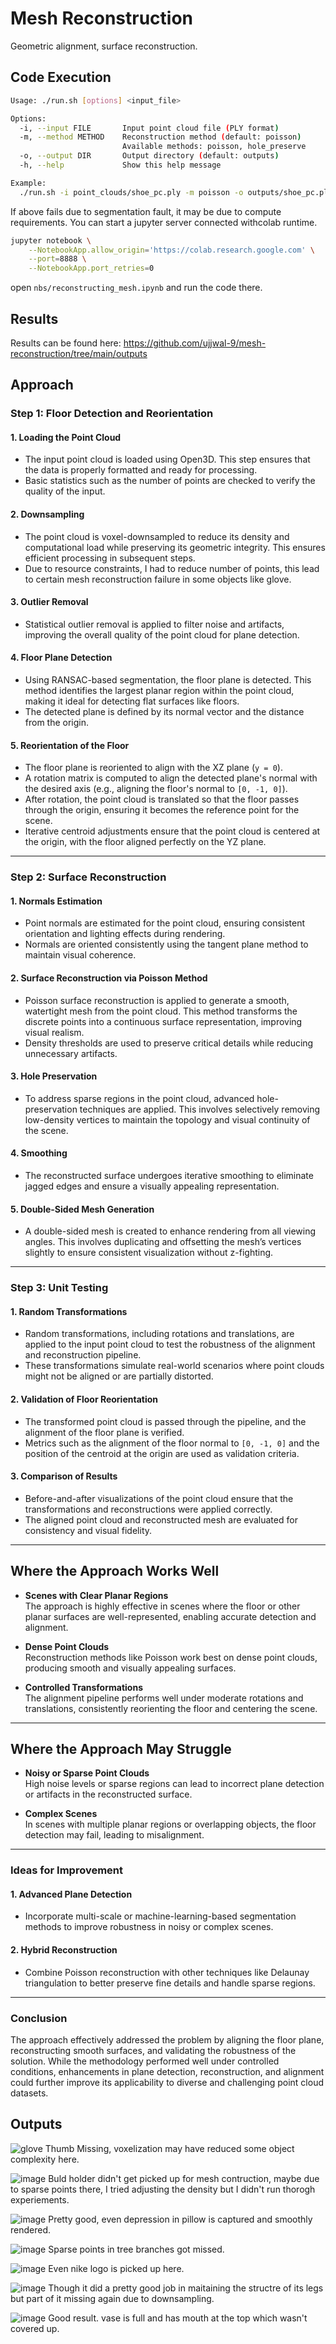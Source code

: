 # Mesh Reconstruction
Geometric alignment, surface reconstruction.

## Code Execution
```bash
Usage: ./run.sh [options] <input_file>

Options:
  -i, --input FILE       Input point cloud file (PLY format)
  -m, --method METHOD    Reconstruction method (default: poisson)
                         Available methods: poisson, hole_preserve
  -o, --output DIR       Output directory (default: outputs)
  -h, --help             Show this help message

Example:
  ./run.sh -i point_clouds/shoe_pc.ply -m poisson -o outputs/shoe_pc.ply
```
If above fails due to segmentation fault, it may be due to compute requirements. You can start a jupyter server connected withcolab runtime.
```bash
jupyter notebook \
    --NotebookApp.allow_origin='https://colab.research.google.com' \
    --port=8888 \
    --NotebookApp.port_retries=0
```

open `nbs/reconstructing_mesh.ipynb` and run the code there.

## Results

Results can be found here: https://github.com/ujjwal-9/mesh-reconstruction/tree/main/outputs

## Approach

### Step 1: Floor Detection and Reorientation

#### 1. **Loading the Point Cloud**
- The input point cloud is loaded using Open3D. This step ensures that the data is properly formatted and ready for processing.
- Basic statistics such as the number of points are checked to verify the quality of the input.

#### 2. **Downsampling**
- The point cloud is voxel-downsampled to reduce its density and computational load while preserving its geometric integrity. This ensures efficient processing in subsequent steps.
- Due to resource constraints, I had to reduce number of points, this lead to certain mesh reconstruction failure in some objects like glove. 

#### 3. **Outlier Removal**
- Statistical outlier removal is applied to filter noise and artifacts, improving the overall quality of the point cloud for plane detection.

#### 4. **Floor Plane Detection**
- Using RANSAC-based segmentation, the floor plane is detected. This method identifies the largest planar region within the point cloud, making it ideal for detecting flat surfaces like floors.
- The detected plane is defined by its normal vector and the distance from the origin.

#### 5. **Reorientation of the Floor**
- The floor plane is reoriented to align with the XZ plane (`y = 0`).
- A rotation matrix is computed to align the detected plane's normal with the desired axis (e.g., aligning the floor's normal to `[0, -1, 0]`).
- After rotation, the point cloud is translated so that the floor passes through the origin, ensuring it becomes the reference point for the scene.
- Iterative centroid adjustments ensure that the point cloud is centered at the origin, with the floor aligned perfectly on the YZ plane.

---

### Step 2: Surface Reconstruction

#### 1. **Normals Estimation**
- Point normals are estimated for the point cloud, ensuring consistent orientation and lighting effects during rendering.
- Normals are oriented consistently using the tangent plane method to maintain visual coherence.

#### 2. **Surface Reconstruction via Poisson Method**
- Poisson surface reconstruction is applied to generate a smooth, watertight mesh from the point cloud. This method transforms the discrete points into a continuous surface representation, improving visual realism.
- Density thresholds are used to preserve critical details while reducing unnecessary artifacts.

#### 3. **Hole Preservation**
- To address sparse regions in the point cloud, advanced hole-preservation techniques are applied. This involves selectively removing low-density vertices to maintain the topology and visual continuity of the scene.

#### 4. **Smoothing**
- The reconstructed surface undergoes iterative smoothing to eliminate jagged edges and ensure a visually appealing representation.

#### 5. **Double-Sided Mesh Generation**
- A double-sided mesh is created to enhance rendering from all viewing angles. This involves duplicating and offsetting the mesh’s vertices slightly to ensure consistent visualization without z-fighting.

---

### Step 3: Unit Testing

#### 1. **Random Transformations**
- Random transformations, including rotations and translations, are applied to the input point cloud to test the robustness of the alignment and reconstruction pipeline.
- These transformations simulate real-world scenarios where point clouds might not be aligned or are partially distorted.

#### 2. **Validation of Floor Reorientation**
- The transformed point cloud is passed through the pipeline, and the alignment of the floor plane is verified.
- Metrics such as the alignment of the floor normal to `[0, -1, 0]` and the position of the centroid at the origin are used as validation criteria.

#### 3. **Comparison of Results**
- Before-and-after visualizations of the point cloud ensure that the transformations and reconstructions were applied correctly.
- The aligned point cloud and reconstructed mesh are evaluated for consistency and visual fidelity.
---

## Where the Approach Works Well

- **Scenes with Clear Planar Regions**  
  The approach is highly effective in scenes where the floor or other planar surfaces are well-represented, enabling accurate detection and alignment.

- **Dense Point Clouds**  
  Reconstruction methods like Poisson work best on dense point clouds, producing smooth and visually appealing surfaces.

- **Controlled Transformations**  
  The alignment pipeline performs well under moderate rotations and translations, consistently reorienting the floor and centering the scene.

---

## Where the Approach May Struggle

- **Noisy or Sparse Point Clouds**  
  High noise levels or sparse regions can lead to incorrect plane detection or artifacts in the reconstructed surface.

- **Complex Scenes**  
  In scenes with multiple planar regions or overlapping objects, the floor detection may fail, leading to misalignment.

---

### Ideas for Improvement

#### 1. **Advanced Plane Detection**
- Incorporate multi-scale or machine-learning-based segmentation methods to improve robustness in noisy or complex scenes.

#### 2. **Hybrid Reconstruction**
- Combine Poisson reconstruction with other techniques like Delaunay triangulation to better preserve fine details and handle sparse regions.
---

### Conclusion

The approach effectively addressed the problem by aligning the floor plane, reconstructing smooth surfaces, and validating the robustness of the solution. While the methodology performed well under controlled conditions, enhancements in plane detection, reconstruction, and alignment could further improve its applicability to diverse and challenging point cloud datasets.

## Outputs

![glove](https://github.com/user-attachments/assets/492f3fce-acc6-44ab-a229-478d0be4cedd)
Thumb Missing, voxelization may have reduced some object complexity here.

![image](https://github.com/user-attachments/assets/088e158c-893a-4509-9789-d5b514069239)
Buld holder didn't get picked up for mesh contruction, maybe due to sparse points there, I tried adjusting the density but I didn't run thorogh experiements.


![image](https://github.com/user-attachments/assets/f97e3169-e942-4148-a680-b3c3d45e6eee)
Pretty good, even depression in pillow is captured and smoothly rendered.

![image](https://github.com/user-attachments/assets/affcc230-54b1-4388-b6cc-79338e5690b3)
Sparse points in tree branches got missed.

![image](https://github.com/user-attachments/assets/06ad4836-b84a-441b-9005-7c55399b3bbf)
Even nike logo is picked up here.

![image](https://github.com/user-attachments/assets/f901bea7-727f-4e34-a1ae-32df01ee71e1)
Though it did a pretty good job in maitaining the structre of its legs but part of it missing again due to downsampling.

![image](https://github.com/user-attachments/assets/ccc38432-d387-48dc-aa30-eab0be109a11)
Good result. vase is full and has mouth at the top which wasn't covered up.




